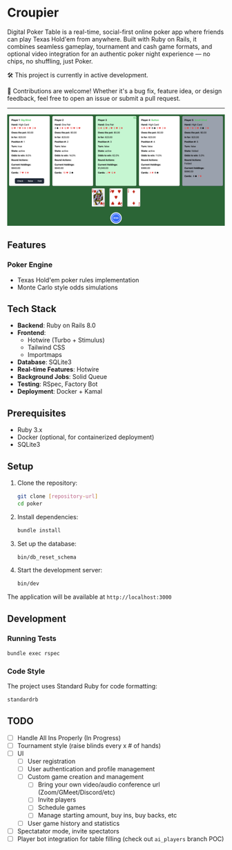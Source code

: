 # Croupier

Digital Poker Table is a real-time, social-first online poker app where friends can play Texas Hold'em from anywhere. Built with Ruby on Rails, it combines seamless gameplay, tournament and cash game formats, and optional video integration for an authentic poker night experience — no chips, no shuffling, just Poker.

🛠️ This project is currently in active development.

🤝 Contributions are welcome! Whether it's a bug fix, feature idea, or design feedback, feel free to open an issue or submit a pull request.

---

![](./docs/assets/screenshot.png)

## Features

### Poker Engine

- Texas Hold'em poker rules implementation
- Monte Carlo style odds simulations

## Tech Stack

- **Backend**: Ruby on Rails 8.0
- **Frontend**:
  - Hotwire (Turbo + Stimulus)
  - Tailwind CSS
  - Importmaps
- **Database**: SQLite3
- **Real-time Features**: Hotwire
- **Background Jobs**: Solid Queue
- **Testing**: RSpec, Factory Bot
- **Deployment**: Docker + Kamal

## Prerequisites

- Ruby 3.x
- Docker (optional, for containerized deployment)
- SQLite3

## Setup

1. Clone the repository:

   ```bash
   git clone [repository-url]
   cd poker
   ```

2. Install dependencies:

   ```bash
   bundle install
   ```

3. Set up the database:

   ```bash
   bin/db_reset_schema
   ```

4. Start the development server:
   ```bash
   bin/dev
   ```

The application will be available at `http://localhost:3000`

## Development

### Running Tests

```bash
bundle exec rspec
```

### Code Style

The project uses Standard Ruby for code formatting:

```bash
standardrb
```

## TODO

- [ ] Handle All Ins Properly (In Progress)
- [ ] Tournament style (raise blinds every x # of hands)
- [ ] UI
  - [ ] User registration
  - [ ] User authentication and profile management
  - [ ] Custom game creation and management
    - [ ] Bring your own video/audio conference url (Zoom/GMeet/Discord/etc)
    - [ ] Invite players
    - [ ] Schedule games
    - [ ] Manage starting amount, buy ins, buy backs, etc
  - [ ] User game history and statistics
- [ ] Spectatator mode, invite spectators
- [ ] Player bot integration for table filling (check out `ai_players` branch POC)
